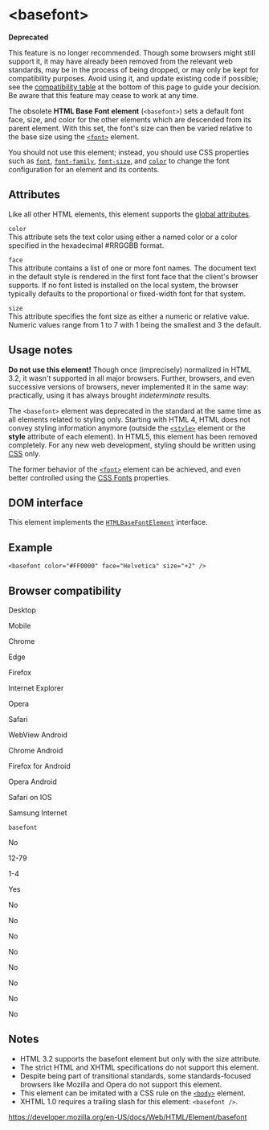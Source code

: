 &lt;basefont&gt;
================

**Deprecated**

This feature is no longer recommended. Though some browsers might still support it, it may have already been removed from the relevant web standards, may be in the process of being dropped, or may only be kept for compatibility purposes. Avoid using it, and update existing code if possible; see the [compatibility table](#browser_compatibility) at the bottom of this page to guide your decision. Be aware that this feature may cease to work at any time.

The obsolete **HTML Base Font element** (`<basefont>`) sets a default font face, size, and color for the other elements which are descended from its parent element. With this set, the font's size can then be varied relative to the base size using the [`<font>`](font) element.

You should not use this element; instead, you should use CSS properties such as [`font`](https://developer.mozilla.org/en-US/docs/Web/CSS/font), [`font-family`](https://developer.mozilla.org/en-US/docs/Web/CSS/font-family), [`font-size`](https://developer.mozilla.org/en-US/docs/Web/CSS/font-size), and [`color`](https://developer.mozilla.org/en-US/docs/Web/CSS/color) to change the font configuration for an element and its contents.

Attributes
----------

Like all other HTML elements, this element supports the [global attributes](../global_attributes).

`color`  
This attribute sets the text color using either a named color or a color specified in the hexadecimal \#RRGGBB format.

`face`  
This attribute contains a list of one or more font names. The document text in the default style is rendered in the first font face that the client's browser supports. If no font listed is installed on the local system, the browser typically defaults to the proportional or fixed-width font for that system.

`size`  
This attribute specifies the font size as either a numeric or relative value. Numeric values range from 1 to 7 with 1 being the smallest and 3 the default.

Usage notes
-----------

**Do not use this element!** Though once (imprecisely) normalized in HTML 3.2, it wasn't supported in all major browsers. Further, browsers, and even successive versions of browsers, never implemented it in the same way: practically, using it has always brought *indeterminate* results.

The `<basefont>` element was deprecated in the standard at the same time as all elements related to styling only. Starting with HTML 4, HTML does not convey styling information anymore (outside the [`<style>`](style) element or the **style** attribute of each element). In HTML5, this element has been removed completely. For any new web development, styling should be written using [CSS](https://developer.mozilla.org/en-US/docs/Web/CSS) only.

The former behavior of the [`<font>`](font) element can be achieved, and even better controlled using the [CSS Fonts](https://developer.mozilla.org/en-US/docs/Web/CSS/CSS_Fonts) properties.

DOM interface
-------------

This element implements the [`HTMLBaseFontElement`](https://developer.mozilla.org/en-US/docs/Web/API/HTMLBaseFontElement) interface.

Example
-------

    <basefont color="#FF0000" face="Helvetica" size="+2" />

Browser compatibility
---------------------

Desktop

Mobile

Chrome

Edge

Firefox

Internet Explorer

Opera

Safari

WebView Android

Chrome Android

Firefox for Android

Opera Android

Safari on IOS

Samsung Internet

`basefont`

No

12-79

1-4

Yes

No

No

No

No

No

No

No

No

Notes
-----

-   HTML 3.2 supports the basefont element but only with the size attribute.
-   The strict HTML and XHTML specifications do not support this element.
-   Despite being part of transitional standards, some standards-focused browsers like Mozilla and Opera do not support this element.
-   This element can be imitated with a CSS rule on the [`<body>`](body) element.
-   XHTML 1.0 requires a trailing slash for this element: `<basefont />`.

<a href="https://developer.mozilla.org/en-US/docs/Web/HTML/Element/basefont" class="_attribution-link">https://developer.mozilla.org/en-US/docs/Web/HTML/Element/basefont</a>
